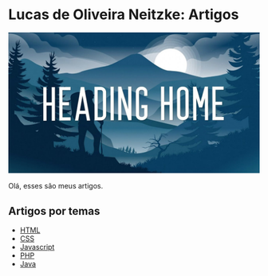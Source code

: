 # Lucas de Oliveira Neitzke: Artigos

<img src="./img/header.jpg"/>

Olá, esses são meus artigos.

## Artigos por temas

- [HTML](/html.md)
- [CSS](/css.md)
- [Javascript](/js.md)
- [PHP](/php.md)
- [Java](/java.md)
